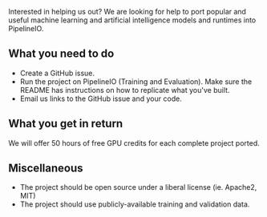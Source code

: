 Interested in helping us out? We are looking for help to port popular and useful machine learning and artificial intelligence models and runtimes into PipelineIO.

## What you need to do
- Create a GitHub issue.
- Run the project on PipelineIO (Training and Evaluation). Make sure the README has instructions on how to replicate what you've built.
- Email us links to the GitHub issue and your code.

## What you get in return
We will offer 50 hours of free GPU credits for each complete project ported.

## Miscellaneous
- The project should be open source under a liberal license (ie. Apache2, MIT)
- The project should use publicly-available training and validation data.
